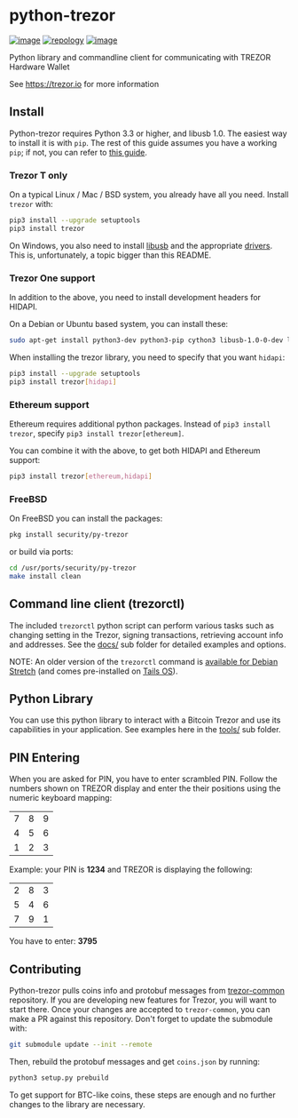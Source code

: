 # python-trezor

[![image](https://travis-ci.org/trezor/python-trezor.svg?branch=master)](https://travis-ci.org/trezor/python-trezor) [![repology](https://repology.org/badge/tiny-repos/python:trezor.svg)](https://repology.org/metapackage/python:trezor) [![image](https://badges.gitter.im/trezor/community.svg)](https://gitter.im/trezor/community)

Python library and commandline client for communicating with TREZOR
Hardware Wallet

See <https://trezor.io> for more information

## Install

Python-trezor requires Python 3.3 or higher, and libusb 1.0. The easiest
way to install it is with `pip`. The rest of this guide assumes you have
a working `pip`; if not, you can refer to [this
guide](https://packaging.python.org/tutorials/installing-packages/).

### Trezor T only

On a typical Linux / Mac / BSD system, you already have all you need.
Install `trezor` with:

```sh
pip3 install --upgrade setuptools
pip3 install trezor
```

On Windows, you also need to install
[libusb](https://github.com/libusb/libusb/wiki/Windows) and the
appropriate [drivers](https://zadig.akeo.ie/). This is, unfortunately, a
topic bigger than this README.

### Trezor One support

In addition to the above, you need to install development headers for
HIDAPI.

On a Debian or Ubuntu based system, you can install these:

```sh
sudo apt-get install python3-dev python3-pip cython3 libusb-1.0-0-dev libudev-dev
```

When installing the trezor library, you need to specify that you want
`hidapi`:

```sh
pip3 install --upgrade setuptools
pip3 install trezor[hidapi]
```

### Ethereum support

Ethereum requires additional python packages. Instead of
`pip3 install trezor`, specify `pip3 install trezor[ethereum]`.

You can combine it with the above, to get both HIDAPI and Ethereum
support:

```sh
pip3 install trezor[ethereum,hidapi]
```

### FreeBSD

On FreeBSD you can install the packages:

```sh
pkg install security/py-trezor
```

or build via ports:

```sh
cd /usr/ports/security/py-trezor
make install clean
```

## Command line client (trezorctl)

The included `trezorctl` python script can perform various tasks such as
changing setting in the Trezor, signing transactions, retrieving account
info and addresses. See the [docs/](docs/) sub folder for detailed
examples and options.

NOTE: An older version of the `trezorctl` command is [available for
Debian Stretch](https://packages.debian.org/en/stretch/python-trezor)
(and comes pre-installed on [Tails OS](https://tails.boum.org/)).

## Python Library

You can use this python library to interact with a Bitcoin Trezor and
use its capabilities in your application. See examples here in the
[tools/](tools/) sub folder.

## PIN Entering

When you are asked for PIN, you have to enter scrambled PIN. Follow the
numbers shown on TREZOR display and enter the their positions using the
numeric keyboard mapping:

|   |   |   |
|---|---|---|
| 7 | 8 | 9 |
| 4 | 5 | 6 |
| 1 | 2 | 3 |

Example: your PIN is **1234** and TREZOR is displaying the following:

|   |   |   |
|---|---|---|
| 2 | 8 | 3 |
| 5 | 4 | 6 |
| 7 | 9 | 1 |

You have to enter: **3795**

## Contributing

Python-trezor pulls coins info and protobuf messages from
[trezor-common](https://github.com/trezor/trezor-common) repository. If
you are developing new features for Trezor, you will want to start
there. Once your changes are accepted to `trezor-common`, you can make a
PR against this repository. Don't forget to update the submodule with:

```sh
git submodule update --init --remote
```

Then, rebuild the protobuf messages and get `coins.json` by running:

```sh
python3 setup.py prebuild
```

To get support for BTC-like coins, these steps are enough and no further
changes to the library are necessary.
